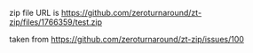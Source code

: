 
zip file URL is https://github.com/zeroturnaround/zt-zip/files/1766359/test.zip

taken from https://github.com/zeroturnaround/zt-zip/issues/100